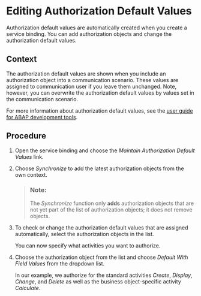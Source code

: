 <!-- loio8cbd13225ac84e23a20bc955bc1c5a95 -->

# Editing Authorization Default Values

Authorization default values are automatically created when you create a service binding. You can add authorization objects and change the authorization default values.



## Context

The authorization default values are shown when you include an authorization object into a communication scenario. These values are assigned to communication user if you leave them unchanged. Note, however, you can overwrite the authorization default values by values set in the communication scenario.

For more information about authorization default values, see the [user guide for ABAP development tools](https://help.sap.com/docs/abap-cloud/abap-development-tools-user-guide/about-abap-development-tools-user-guide).



<a name="loio8cbd13225ac84e23a20bc955bc1c5a95__steps_myr_3wh_lpb"/>

## Procedure

1.  Open the service binding and choose the *Maintain Authorization Default Values* link.

2.  Choose *Synchronize* to add the latest authorization objects from the own context.

    > ### Note:  
    > The *Synchronize* function only **adds** authorization objects that are not yet part of the list of authorization objects; it does not remove objects.

3.  To check or change the authorization default values that are assigned automatically, select the authorization objects in the list.

    You can now specify what activities you want to authorize.

4.  Choose the authorization object from the list and choose *Default With Field Values* from the dropdown list.

    In our example, we authorize for the standard activities *Create*, *Display*, *Change*, and *Delete* as well as the business object-specific activity *Calculate*.



